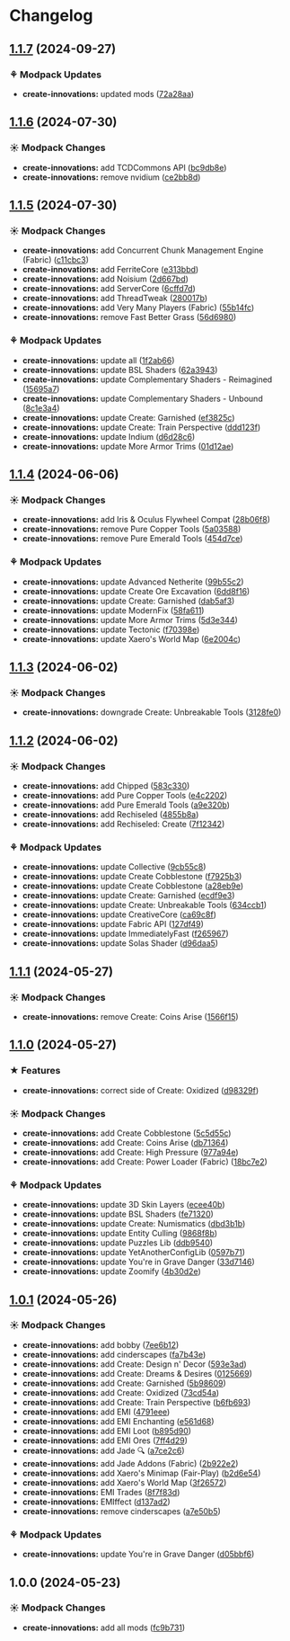 # Changelog

## [1.1.7](https://github.com/izmystic/create-innovations/compare/create-innovations-v1.1.6...create-innovations-v1.1.7) (2024-09-27)


### ⚘ Modpack Updates

* **create-innovations:** updated mods ([72a28aa](https://github.com/izmystic/create-innovations/commit/72a28aae24d869e70bdc95dc4fdafe6b15a81373))

## [1.1.6](https://github.com/izmystic/create-innovations/compare/create-innovations-v1.1.5...create-innovations-v1.1.6) (2024-07-30)


### ☀ Modpack Changes

* **create-innovations:** add TCDCommons API ([bc9db8e](https://github.com/izmystic/create-innovations/commit/bc9db8ed0d6c313ae8485875f6c1df3511336b90))
* **create-innovations:** remove nvidium ([ce2bb8d](https://github.com/izmystic/create-innovations/commit/ce2bb8d868a98fd728aa4c07bfc7fe9c94bc7e1c))

## [1.1.5](https://github.com/izmystic/create-innovations/compare/create-innovations-v1.1.4...create-innovations-v1.1.5) (2024-07-30)


### ☀ Modpack Changes

* **create-innovations:** add Concurrent Chunk Management Engine (Fabric) ([c11cbc3](https://github.com/izmystic/create-innovations/commit/c11cbc30d46ebf6d94bb9a322b708d4ab4f7b26c))
* **create-innovations:** add FerriteCore ([e313bbd](https://github.com/izmystic/create-innovations/commit/e313bbd84eb7fd68fda61bb8a3ccafd881550e11))
* **create-innovations:** add Noisium ([2d667bd](https://github.com/izmystic/create-innovations/commit/2d667bde62cad41cda64b965ee8b486ef05cd14c))
* **create-innovations:** add ServerCore ([6cffd7d](https://github.com/izmystic/create-innovations/commit/6cffd7d322444eb98d0aa358d5d68b68c1468a6a))
* **create-innovations:** add ThreadTweak ([280017b](https://github.com/izmystic/create-innovations/commit/280017b6007eebf7c63ad89ff814154b66611ab2))
* **create-innovations:** add Very Many Players (Fabric) ([55b14fc](https://github.com/izmystic/create-innovations/commit/55b14fc5b249d646835ae7f7364323f9941f794c))
* **create-innovations:** remove Fast Better Grass ([56d6980](https://github.com/izmystic/create-innovations/commit/56d6980276c735ee8d23ec08217bd7b1b4d18943))


### ⚘ Modpack Updates

* **create-innovations:** update all ([1f2ab66](https://github.com/izmystic/create-innovations/commit/1f2ab66aca14a18179203f6975d386ff1ad4f733))
* **create-innovations:** update BSL Shaders ([62a3943](https://github.com/izmystic/create-innovations/commit/62a394377ab4c869f66052156d673e015dae70e6))
* **create-innovations:** update Complementary Shaders - Reimagined ([15695a7](https://github.com/izmystic/create-innovations/commit/15695a7e239e6b9d106221ee92172eeea28ef6a5))
* **create-innovations:** update Complementary Shaders - Unbound ([8c1e3a4](https://github.com/izmystic/create-innovations/commit/8c1e3a4d9fc8fc998f417d73f35990de426453f1))
* **create-innovations:** update Create: Garnished ([ef3825c](https://github.com/izmystic/create-innovations/commit/ef3825c2486878493b1c12f2899615ee38f0367c))
* **create-innovations:** update Create: Train Perspective ([ddd123f](https://github.com/izmystic/create-innovations/commit/ddd123f4798398dad9344320b360dad928bc196d))
* **create-innovations:** update Indium ([d6d28c6](https://github.com/izmystic/create-innovations/commit/d6d28c629059c3c06acd8a8edd532a42997a0ae3))
* **create-innovations:** update More Armor Trims ([01d12ae](https://github.com/izmystic/create-innovations/commit/01d12ae961af7a1f3aed8eabcc432d948fd54b94))

## [1.1.4](https://github.com/izmystic/create-innovations/compare/create-innovations-v1.1.3...create-innovations-v1.1.4) (2024-06-06)


### ☀ Modpack Changes

* **create-innovations:** add Iris & Oculus Flywheel Compat ([28b06f8](https://github.com/izmystic/create-innovations/commit/28b06f89a34c75cf43a9f2d956486d8b05d4d064))
* **create-innovations:** remove Pure Copper Tools ([5a03588](https://github.com/izmystic/create-innovations/commit/5a035881f783714a5e6645a05ff9d20b07778374))
* **create-innovations:** remove Pure Emerald Tools ([454d7ce](https://github.com/izmystic/create-innovations/commit/454d7ce336582128c3925a51ff85300e7534ebc4))


### ⚘ Modpack Updates

* **create-innovations:** update Advanced Netherite ([99b55c2](https://github.com/izmystic/create-innovations/commit/99b55c24075bcf4124aeb152f5354d076ffdfc3f))
* **create-innovations:** update Create Ore Excavation ([6dd8f16](https://github.com/izmystic/create-innovations/commit/6dd8f1646c642181468330af4a98d96b41f57501))
* **create-innovations:** update Create: Garnished ([dab5af3](https://github.com/izmystic/create-innovations/commit/dab5af3889723c71f760a43e318dd412ffb27afd))
* **create-innovations:** update ModernFix ([58fa611](https://github.com/izmystic/create-innovations/commit/58fa6119c01972f65b9d50a819d5cf999fe35f8c))
* **create-innovations:** update More Armor Trims ([5d3e344](https://github.com/izmystic/create-innovations/commit/5d3e3446ebe02e4ffad862f19e9878adf296721c))
* **create-innovations:** update Tectonic ([f70398e](https://github.com/izmystic/create-innovations/commit/f70398e523c2c47c634dac12fad90b2014449e91))
* **create-innovations:** update Xaero's World Map ([6e2004c](https://github.com/izmystic/create-innovations/commit/6e2004c3f5ffe481b7b8a718f97d00ae8e031d17))

## [1.1.3](https://github.com/izmystic/create-innovations/compare/create-innovations-v1.1.2...create-innovations-v1.1.3) (2024-06-02)


### ☀ Modpack Changes

* **create-innovations:** downgrade Create: Unbreakable Tools ([3128fe0](https://github.com/izmystic/create-innovations/commit/3128fe0c401efbe26a6cb7161630cce9fbd1093f))

## [1.1.2](https://github.com/izmystic/create-innovations/compare/create-innovations-v1.1.1...create-innovations-v1.1.2) (2024-06-02)


### ☀ Modpack Changes

* **create-innovations:** add Chipped ([583c330](https://github.com/izmystic/create-innovations/commit/583c330f03d8e4f7e7cdb02cfb343770ccd2c217))
* **create-innovations:** add Pure Copper Tools ([e4c2202](https://github.com/izmystic/create-innovations/commit/e4c22027dc80993f278df83ce1f0b9031c97d83f))
* **create-innovations:** add Pure Emerald Tools ([a9e320b](https://github.com/izmystic/create-innovations/commit/a9e320ba19a398eb0df9179abf4403bf73dbdb9d))
* **create-innovations:** add Rechiseled ([4855b8a](https://github.com/izmystic/create-innovations/commit/4855b8a167850d7a272cbfd37b23eb5781d4504b))
* **create-innovations:** add Rechiseled: Create ([7f12342](https://github.com/izmystic/create-innovations/commit/7f1234228b094530f3ab73802b0777226f1c9fb1))


### ⚘ Modpack Updates

* **create-innovations:** update Collective ([9cb55c8](https://github.com/izmystic/create-innovations/commit/9cb55c892367e82005e3f08090d6c800da007a84))
* **create-innovations:** update Create Cobblestone ([f7925b3](https://github.com/izmystic/create-innovations/commit/f7925b3c9f2837ab5c730421a190b047f3b72f04))
* **create-innovations:** update Create Cobblestone ([a28eb9e](https://github.com/izmystic/create-innovations/commit/a28eb9e505ce6193f0353efae5aa572de04119fd))
* **create-innovations:** update Create: Garnished ([ecdf9e3](https://github.com/izmystic/create-innovations/commit/ecdf9e31914b98ad25a6ed479da04f382170c54c))
* **create-innovations:** update Create: Unbreakable Tools ([634ccb1](https://github.com/izmystic/create-innovations/commit/634ccb13af0e5a9cb95ed275f4dadb7d986e5a4c))
* **create-innovations:** update CreativeCore ([ca69c8f](https://github.com/izmystic/create-innovations/commit/ca69c8f6aa48a4b82680370dc57c4d579db876f9))
* **create-innovations:** update Fabric API ([127df49](https://github.com/izmystic/create-innovations/commit/127df49d75e8608c810bd6df821f64b8c0853041))
* **create-innovations:** update ImmediatelyFast ([f265967](https://github.com/izmystic/create-innovations/commit/f265967a5ff7b365f76017bdab04a49558f43692))
* **create-innovations:** update Solas Shader ([d96daa5](https://github.com/izmystic/create-innovations/commit/d96daa57be79fe63a00bbaf149c955efd3a5a4e4))

## [1.1.1](https://github.com/izmystic/create-innovations/compare/create-innovations-v1.1.0...create-innovations-v1.1.1) (2024-05-27)


### ☀ Modpack Changes

* **create-innovations:** remove Create: Coins Arise ([1566f15](https://github.com/izmystic/create-innovations/commit/1566f157d8938cbd0af4bc45e8ec48190b6af94c))

## [1.1.0](https://github.com/izmystic/create-innovations/compare/create-innovations-v1.0.1...create-innovations-v1.1.0) (2024-05-27)


### ★ Features

* **create-innovations:** correct side of Create: Oxidized ([d98329f](https://github.com/izmystic/create-innovations/commit/d98329f98c2962e0f9c6f220e93a71e22b87a0a6))


### ☀ Modpack Changes

* **create-innovations:** add Create Cobblestone ([5c5d55c](https://github.com/izmystic/create-innovations/commit/5c5d55c3b9847984d4d3176b00ba2f77fced73fd))
* **create-innovations:** add Create: Coins Arise ([db71364](https://github.com/izmystic/create-innovations/commit/db71364d77640e6ff33d3c757c4d51d8dd073131))
* **create-innovations:** add Create: High Pressure ([977a94e](https://github.com/izmystic/create-innovations/commit/977a94e91094cd07df8811f150d183fb08a275e4))
* **create-innovations:** add Create: Power Loader (Fabric) ([18bc7e2](https://github.com/izmystic/create-innovations/commit/18bc7e2f013d5a3193c63dd328abbba86cd4dea5))


### ⚘ Modpack Updates

* **create-innovations:** update 3D Skin Layers ([ecee40b](https://github.com/izmystic/create-innovations/commit/ecee40b2a94ea5152575c3cb2190513dc1793414))
* **create-innovations:** update BSL Shaders ([fe71320](https://github.com/izmystic/create-innovations/commit/fe71320fc669c53a4089bff0e9bc9eba20958980))
* **create-innovations:** update Create: Numismatics ([dbd3b1b](https://github.com/izmystic/create-innovations/commit/dbd3b1b406a5c182a51950f4af1ffa00e87f6006))
* **create-innovations:** update Entity Culling ([9868f8b](https://github.com/izmystic/create-innovations/commit/9868f8bd88874a7a42c7d255810c9e2a2f796f53))
* **create-innovations:** update Puzzles Lib ([ddb9540](https://github.com/izmystic/create-innovations/commit/ddb9540c1611e2297ea9cd8e8594b568417dc154))
* **create-innovations:** update YetAnotherConfigLib ([0597b71](https://github.com/izmystic/create-innovations/commit/0597b71836669dcf7059f2b4a2b459b47b524d87))
* **create-innovations:** update You're in Grave Danger ([33d7146](https://github.com/izmystic/create-innovations/commit/33d71468a920c94dc91825df1e99b0819bac82af))
* **create-innovations:** update Zoomify ([4b30d2e](https://github.com/izmystic/create-innovations/commit/4b30d2e844ac8b7ae57fd2b8466c0ee1e0b5e024))

## [1.0.1](https://github.com/izmystic/create-innovations/compare/create-innovations-v1.0.0...create-innovations-v1.0.1) (2024-05-26)


### ☀ Modpack Changes

* **create-innovations:** add bobby ([7ee6b12](https://github.com/izmystic/create-innovations/commit/7ee6b12541f5b5730d4eaacf20440d51614e0097))
* **create-innovations:** add cinderscapes ([fa7b43e](https://github.com/izmystic/create-innovations/commit/fa7b43e8129fdb0ce54bdf030d46e1ceddc8326a))
* **create-innovations:** add Create: Design n' Decor ([593e3ad](https://github.com/izmystic/create-innovations/commit/593e3add184a916762ece780cddfbe6fd7dfc518))
* **create-innovations:** add Create: Dreams & Desires ([0125669](https://github.com/izmystic/create-innovations/commit/0125669677b272927ff9821f985842566326fb28))
* **create-innovations:** add Create: Garnished ([5b98609](https://github.com/izmystic/create-innovations/commit/5b98609c872617e6ceae63109409b456124eebae))
* **create-innovations:** add Create: Oxidized ([73cd54a](https://github.com/izmystic/create-innovations/commit/73cd54aac4a039e450a9b9bf34296bf801e4a391))
* **create-innovations:** add Create: Train Perspective ([b6fb693](https://github.com/izmystic/create-innovations/commit/b6fb693d8c263a4bcd7b231d38ed16adaf73d589))
* **create-innovations:** add EMI ([4791eee](https://github.com/izmystic/create-innovations/commit/4791eeeb8471555638a85082af12fbf49257b131))
* **create-innovations:** add EMI Enchanting ([e561d68](https://github.com/izmystic/create-innovations/commit/e561d68a116c3cf409f018e1801cd2cf1953dd5f))
* **create-innovations:** add EMI Loot ([b895d90](https://github.com/izmystic/create-innovations/commit/b895d9039b781ad9061198043da2bee7f235c6aa))
* **create-innovations:** add EMI Ores ([7ff4d29](https://github.com/izmystic/create-innovations/commit/7ff4d292f0ff6673f30f5a56f2daa076e98d23bd))
* **create-innovations:** add Jade 🔍 ([a7ce2c6](https://github.com/izmystic/create-innovations/commit/a7ce2c69423891afa5f36a59df7369f593e30dfe))
* **create-innovations:** add Jade Addons (Fabric) ([2b922e2](https://github.com/izmystic/create-innovations/commit/2b922e282e75b42da4f84d32a77846211a14b747))
* **create-innovations:** add Xaero's Minimap (Fair-Play) ([b2d6e54](https://github.com/izmystic/create-innovations/commit/b2d6e54baac530fd075ca85e3f9e1fd004e028bc))
* **create-innovations:** add Xaero's World Map ([3f26572](https://github.com/izmystic/create-innovations/commit/3f26572a3baf543115086fb3e86817f6e9d3fa1d))
* **create-innovations:** EMI Trades ([8f7f83d](https://github.com/izmystic/create-innovations/commit/8f7f83d07c676eabe0d63468c18423e33fa6baa8))
* **create-innovations:** EMIffect ([d137ad2](https://github.com/izmystic/create-innovations/commit/d137ad26debdab4382de91c9e533603e853e61bb))
* **create-innovations:** remove cinderscapes ([a7e50b5](https://github.com/izmystic/create-innovations/commit/a7e50b50969589fc256e682d67f261c5564d7c96))


### ⚘ Modpack Updates

* **create-innovations:** update You're in Grave Danger ([d05bbf6](https://github.com/izmystic/create-innovations/commit/d05bbf616f42d2e1a11fd320328f6445cfcb34db))

## 1.0.0 (2024-05-23)


### ☀ Modpack Changes

* **create-innovations:** add all mods ([fc9b731](https://github.com/izmystic/create-innovations/commit/fc9b73189714d1188eb839571156b92d4284904c))
